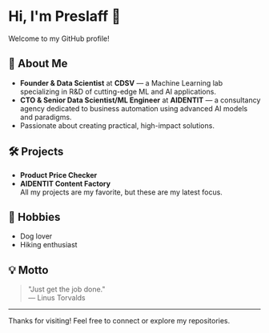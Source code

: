 # Hi, I'm Preslaff 👋

Welcome to my GitHub profile!

## 🚀 About Me

- **Founder & Data Scientist** at **CDSV** — a Machine Learning lab specializing in R&D of cutting-edge ML and AI applications.
- **CTO & Senior Data Scientist/ML Engineer** at **AIDENTIT** — a consultancy agency dedicated to business automation using advanced AI models and paradigms.
- Passionate about creating practical, high-impact solutions.

## 🛠️ Projects

- **Product Price Checker**  
- **AIDENTIT Content Factory**  
All my projects are my favorite, but these are my latest focus.

## 🐾 Hobbies

- Dog lover
- Hiking enthusiast

## 💡 Motto

> "Just get the job done."  
> — Linus Torvalds

---

Thanks for visiting! Feel free to connect or explore my repositories.
